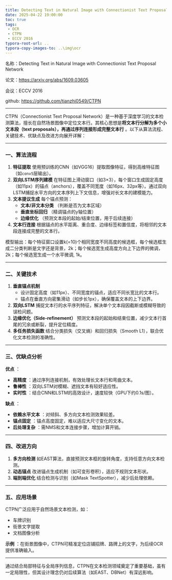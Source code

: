 ```yaml
---
title: Detecting Text in Natural Image with Connectionist Text Proposal Network
date: 2025-04-22 19:00:00
toc: true
tags:
 - OCR
 - CTPN
 - ECCV 2016
typora-root-url: ..
typora-copy-images-to: ..\img\ocr
---
```


名称：Detecting Text in Natural Image with Connectionist Text Proposal Network

论文：https://arxiv.org/abs/1609.03605

会议：ECCV 2016

github: https://github.com/tianzhi0549/CTPN

---



CTPN（Connectionist Text Proposal Network）是一种基于深度学习的文本检测算法，擅长在自然场景图像中定位文本行。其核心思想是**将文本行分解为多个小文本段（text proposals），再通过序列连接形成完整文本行** 。以下从算法流程、关键技术、优缺点及改进方向展开详解：

------

### **一、算法流程**

1. **特征提取**
   使用预训练的CNN（如VGG16）提取图像特征，得到高维特征图（如`conv5`层输出）。
2. **双向LSTM序列建模**
   在特征图上滑动窗口（如3×3），每个窗口生成固定高度（如11px）的锚点（anchors），覆盖不同宽度（如16px、32px等）。通过双向LSTM捕捉水平方向的文本序列上下文信息，增强对长文本的建模能力。
3. **文本提议生成**
   每个锚点预测：
   - **文本/非文本分类** （判断是否为文本区域）
   - **垂直坐标回归** （精调锚点的y轴位置）
   - **边缘优化** （预测文本段的起始/结束位置，用于后续连接）
4. **文本行连接**
   根据锚点的水平距离、重合度、边缘标签和置信度，将相邻的文本段连接成完整的文本行。

模型输出：每个特征窗口设置k(=10)个相同宽度不同高度的候选框，每个候选框生成二分类判断是文字还是背景，2k；每个候选宽生成高度方向上下边界的微调，2k；每个候选宽生成一个水平微调, 1k。

<!--more-->

------

### **二、关键技术**

1. **垂直锚点机制**
   - 设计固定高度（如11px）、不同宽度的锚点，适应不同长宽比的文本行。
   - 锚点在垂直方向密集滑动（如步长1px），确保覆盖文本的上下边界。
2. **双向LSTM**
   捕捉文本行的水平序列特征，解决单个文本段因截断或模糊导致的误检问题。
3. **边缘优化（Side-refinement）**
   预测文本段的起始和结束位置，减少文本行首尾的冗余或断裂，提升定位精度。
4. **多任务损失函数**
   结合分类损失（交叉熵）和回归损失（Smooth L1），联合优化文本检测的准确性。

------

### **三、优缺点分析**

**优点** ：

- **高精度** ：通过序列连接机制，有效处理长文本行和弯曲文本。
- **鲁棒性** ：双向LSTM对模糊、遮挡文本有较好适应性。
- **实时性** ：结合CNN和LSTM的高效设计，速度较快（GPU下约0.1s/图）。

**缺点** ：

- **依赖水平文本** ：对倾斜、多方向文本检测效果较差。
- **锚点固定** ：锚点高度固定，难以适应大尺寸变化的文本。
- **后处理复杂** ：需NMS和文本连接步骤，增加计算开销。

------

### **四、改进方向**

1. **多方向检测**
   如EAST算法，直接预测文本框的旋转角度，支持任意方向文本检测。
2. **动态锚点**
   改进锚点生成机制（如可变形卷积），适应不规则文本形状。
3. **端到端优化**
   结合检测与识别（如Mask TextSpotter），减少后处理依赖。

------

### **五、应用场景**

CTPN广泛应用于自然场景文本检测，如：

- 车牌识别
- 街景文字提取
- 文档图像分析

**示例** ：在街景图像中，CTPN可精准定位店铺招牌、路牌上的文字，为后续OCR提供准确输入。

------

通过结合局部特征与全局序列信息，CTPN在文本检测领域奠定了重要基础，虽有一定局限性，但其设计理念仍对后续算法（如EAST、DBNet）有深远影响。